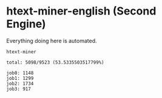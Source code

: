 # htext-miner-english (Second Engine)

Everything doing here is automated.

```
htext-miner

total: 5098/9523 (53.5335503517799%)

job0: 1148
job1: 1299
job2: 1734
job3: 917
```